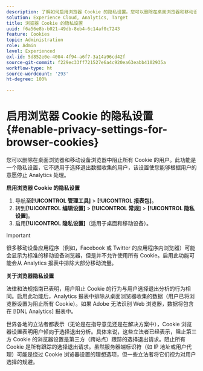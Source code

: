 ```yaml
---
description: 了解如何启用浏览器 Cookie 的隐私设置。您可以删除在桌面浏览器和移动设备浏览器中阻止所有 Cookie 的用户。
solution: Experience Cloud, Analytics, Target
title: 浏览器 Cookie 的隐私设置
uuid: f6a56e8b-b021-49db-8eb4-6c14af0c7243
feature: Cookies
topic: Administration
role: Admin
level: Experienced
exl-id: 5d852e0e-4004-4f94-a6f7-3a14a96cd42f
source-git-commit: f229ec33ff721527e6a4c920ea63eabb4102935a
workflow-type: ht
source-wordcount: '293'
ht-degree: 100%

---
```


# 启用浏览器 Cookie 的隐私设置{#enable-privacy-settings-for-browser-cookies}

您可以删除在桌面浏览器和移动设备浏览器中阻止所有 Cookie 的用户。此功能是一个隐私设置，它不适用于选择退出数据收集的用户，该设置使您能够根据用户的意愿停止 Analytics 处理。

**启用浏览器 Cookie 的隐私设置**

1. 导航至&#x200B;**[!UICONTROL 管理工具]** > **[!UICONTROL 报表包]**。
1. 转到&#x200B;**[!UICONTROL 编辑设置]** > **[!UICONTROL 常规]** > **[!UICONTROL 隐私设置]**。
1. 启用&#x200B;**[!UICONTROL 隐私设置]**（适用于桌面和移动设备）。

>[!IMPORTANT]
>
>很多移动设备应用程序（例如，Facebook 或 Twitter 的应用程序内浏览器）可能会显示为标准的移动设备浏览器，但是并不允许使用所有 Cookie。启用此功能可能会从 Analytics 报表中排除大部分移动流量。

**关于浏览器隐私设置**

法律和法规指南已表明，用户阻止 Cookie 的行为与用户选择退出分析的行为相同。启用此功能后，Analytics 报表中排除从桌面浏览器收集的数据（用户已将浏览器设置为阻止所有 Cookie）。如果 Adobe 无法识别 Web 浏览器，数据将包含在 [!DNL Analytics] 报表中。

世界各地的立法者都表示（无论是在指导意见还是在解决方案中），Cookie 浏览器设置表明用户倾向于选择退出分析。具体来说，这些立法者已经表示，阻止第三方 Cookie 的浏览器设置是第三方（跨站点）跟踪的选择退出请求。阻止所有 Cookie 是所有跟踪的选择退出请求。虽然服务器端标识符（如 IP 地址或用户代理）可能是绕过 Cookie 浏览器设置的理想选项，但一些立法者将它们视为对用户选择的规避。

